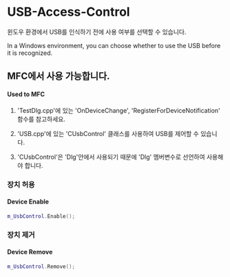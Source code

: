 # USB-Access-Control


윈도우 환경에서 USB를 인식하기 전에 사용 여부를 선택할 수 있습니다.


In a Windows environment, you can choose whether to use the USB before it is recognized.


## MFC에서 사용 가능합니다.

#### Used to MFC


1. 'TestDlg.cpp'에 있는 'OnDeviceChange', 'RegisterForDeviceNotification' 함수를 참고하세요.


2. 'USB.cpp'에 있는 'CUsbControl' 클래스를 사용하여 USB를 제어할 수 있습니다.


3. 'CUsbControl'은 'Dlg'안에서 사용되기 때문에 'Dlg' 멤버변수로 선언하여 사용해야 합니다.


### 장치 허용
#### Device Enable
```c++
m_UsbControl.Enable();
```


### 장치 제거
#### Device Remove
```c++
m_UsbControl.Remove();
```
